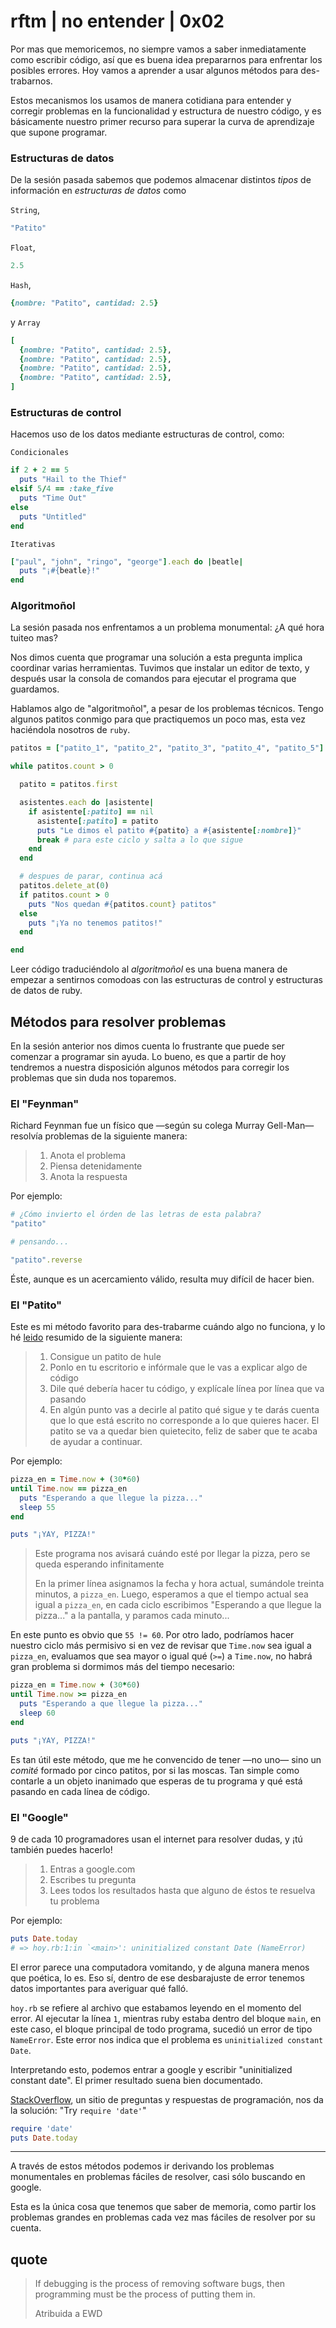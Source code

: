 # rftm | no entender | 0x02

Por mas que memoricemos, no siempre vamos a saber inmediatamente como escribir código, así que es buena idea prepararnos para enfrentar los posibles errores. Hoy vamos a aprender a usar algunos métodos para des-trabarnos.

Estos mecanismos los usamos de manera cotidiana para entender y corregir problemas en la funcionalidad y estructura de nuestro código, y es básicamente nuestro primer recurso para superar la curva de aprendizaje que supone programar.

### Estructuras de datos
De la sesión pasada sabemos que podemos almacenar distintos _tipos_ de información en _estructuras de datos_ como

`String`, 

```ruby
"Patito"
```

 `Float`,

```ruby
2.5
```

 `Hash`,

```ruby
{nombre: "Patito", cantidad: 2.5}
```

y `Array`

```ruby
[
  {nombre: "Patito", cantidad: 2.5},
  {nombre: "Patito", cantidad: 2.5},
  {nombre: "Patito", cantidad: 2.5},
  {nombre: "Patito", cantidad: 2.5},
]
```

### Estructuras de control

Hacemos uso de los datos mediante estructuras de control, como: 

`Condicionales`

```ruby
if 2 + 2 == 5
  puts "Hail to the Thief"
elsif 5/4 == :take_five
  puts "Time Out"
else
  puts "Untitled"
end
```


`Iterativas`

```ruby
["paul", "john", "ringo", "george"].each do |beatle|
  puts "¡#{beatle}!"
end
```

### Algoritmoñol

La sesión pasada nos enfrentamos a un problema monumental: ¿A qué hora tuiteo mas?

Nos dimos cuenta que programar una solución a esta pregunta implica coordinar varias herramientas. Tuvimos que instalar un editor de texto, y después usar la consola de comandos para ejecutar el programa que guardamos.

Hablamos algo de "algoritmoñol", a pesar de los problemas técnicos. Tengo algunos patitos conmigo para que practiquemos un poco mas, esta vez haciéndola nosotros de `ruby`.

```ruby
patitos = ["patito_1", "patito_2", "patito_3", "patito_4", "patito_5"]

while patitos.count > 0

  patito = patitos.first

  asistentes.each do |asistente|
    if asistente[:patito] == nil
      asistente[:patito] = patito
      puts "Le dimos el patito #{patito} a #{asistente[:nombre]}"
      break # para este ciclo y salta a lo que sigue
    end
  end

  # despues de parar, continua acá
  patitos.delete_at(0)
  if patitos.count > 0
    puts "Nos quedan #{patitos.count} patitos"
  else
    puts "¡Ya no tenemos patitos!"
  end

end
```

Leer código traduciéndolo al _algoritmoñol_ es una buena manera de empezar a sentirnos comodoas con las estructuras de control y estructuras de datos de ruby.

## Métodos para resolver problemas

En la sesión anterior nos dimos cuenta lo frustrante que puede ser comenzar a programar sin ayuda. Lo bueno, es que a partir de hoy tendremos a nuestra disposición algunos métodos para corregir los problemas que sin duda nos toparemos.

### El "Feynman"

Richard Feynman fue un físico que —según su colega Murray Gell-Man— resolvía problemas de la siguiente manera:

> 1. Anota el problema
> 2. Piensa detenidamente
> 3. Anota la respuesta

Por ejemplo:

```ruby
# ¿Cómo invierto el órden de las letras de esta palabra?
"patito"

# pensando...

"patito".reverse
```

Éste, aunque es un acercamiento válido, resulta muy difícil de hacer bien.

### El "Patito"

Este es mi método favorito para des-trabarme cuándo algo no funciona, y lo hé [leido](http://www.rubberduckdebugging.com) resumido de la siguiente manera:

> 1. Consigue un patito de hule
> 2. Ponlo en tu escritorio e infórmale que le vas a explicar algo de código
> 3. Dile qué debería hacer tu código, y explícale línea por línea que va pasando
> 4. En algún punto vas a decirle al patito qué sigue y te darás cuenta que lo que está escrito no corresponde a lo que quieres hacer. El patito se va a quedar bien quietecito, feliz de saber que te acaba de ayudar a continuar.

Por ejemplo:

```ruby
pizza_en = Time.now + (30*60)
until Time.now == pizza_en
  puts "Esperando a que llegue la pizza..."
  sleep 55
end

puts "¡YAY, PIZZA!"
```

> Este programa nos avisará cuándo esté por llegar la pizza, pero se queda esperando infinitamente
> 
> En la primer línea asignamos la fecha y hora actual, sumándole treinta minutos, a `pizza_en`.
> Luego, esperamos a que el tiempo actual sea igual a `pizza_en`,
> en cada ciclo escribimos "Esperando a que llegue la pizza..." a la pantalla, y
> paramos cada minuto...

En este punto es obvio que `55 != 60`. Por otro lado, podríamos hacer nuestro ciclo más permisivo si en vez de revisar que `Time.now` sea igual a `pizza_en`, evaluamos que sea mayor o igual qué (`>=`) a `Time.now`, no habrá gran problema si dormimos más del tiempo necesario:

```ruby
pizza_en = Time.now + (30*60)
until Time.now >= pizza_en
  puts "Esperando a que llegue la pizza..."
  sleep 60
end

puts "¡YAY, PIZZA!"
```

Es tan útil este método, que me he convencido de tener —no uno— sino un *comité* formado por cinco patitos, por si las moscas. Tan simple como contarle a un objeto inanimado que esperas de tu programa y qué está pasando en cada línea de código.


### El "Google"

9 de cada 10 programadores usan el internet para resolver dudas, y ¡tú también puedes hacerlo!

> 1. Entras a google.com
> 2. Escribes tu pregunta
> 3. Lees todos los resultados hasta que alguno de éstos te resuelva tu problema

Por ejemplo: 

```ruby
puts Date.today
# => hoy.rb:1:in `<main>': uninitialized constant Date (NameError)
```

El error parece una computadora vomitando, y de alguna manera menos que poética, lo es. Eso sí, dentro de ese desbarajuste de error tenemos datos importantes para averiguar qué falló.

`hoy.rb` se refiere al archivo que estabamos leyendo en el momento del error. Al ejecutar la línea `1`, mientras ruby estaba dentro del bloque `main`, en este caso, el bloque principal de todo programa, sucedió un error de tipo `NameError`. Este error nos indica que el problema es `uninitialized constant Date`.

Interpretando esto, podemos entrar a google y escribir "uninitialized constant date". El primer resultado suena bien documentado.

[StackOverflow](http://stackoverflow.com/questions/3023628/ruby-nameerror-when-referring-to-date), un sitio de preguntas y respuestas de programación, nos da la solución: "Try `require 'date'`"

```ruby
require 'date'
puts Date.today
```

---

A través de estos métodos podemos ir derivando los problemas monumentales en problemas fáciles de resolver, casi sólo buscando en google.

Esta es la única cosa que tenemos que saber de memoria, como partir los problemas grandes en problemas cada vez mas fáciles de resolver por su cuenta.

## quote 

> If debugging is the process of removing software bugs, then programming must be the process of putting them in.
> 
> Atribuida a EWD